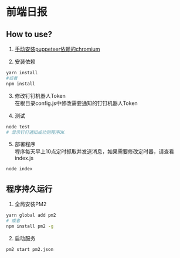 # 前端日报

## How to use?

1. [手动安装puppeteer依赖的chromium](http://www.frontendnote.com/2018/08/10/linux-an-zhuang-puppeteer/)

2. 安装依赖
``` bash
yarn install
#或者
npm install
```

3. 修改钉钉机器人Token<br/>
在根目录config.js中修改需要通知的钉钉机器人Token

4. 测试
``` bash
node test
# 显示钉钉通知成功则程序OK
```

5. 部署程序<br/>
程序每天早上10点定时抓取并发送消息，如果需要修改定时器，请查看index.js
``` bash
node index
```

## 程序持久运行
1. 全局安装PM2
``` bash
yarn global add pm2
# 或者
npm install pm2 -g
```

2. 启动服务
``` bash
pm2 start pm2.json
```
